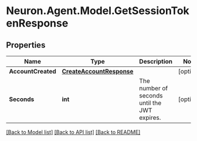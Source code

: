 # Neuron.Agent.Model.GetSessionTokenResponse

## Properties

Name | Type | Description | Notes
------------ | ------------- | ------------- | -------------
**AccountCreated** | [**CreateAccountResponse**](CreateAccountResponse.md) |  | [optional] 
**Seconds** | **int** | The number of seconds until the JWT expires. | [optional] 

[[Back to Model list]](../README.md#documentation-for-models) [[Back to API list]](../README.md#documentation-for-api-endpoints) [[Back to README]](../README.md)

